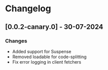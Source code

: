# Changelog

## [0.0.2-canary.0] - 30-07-2024

### Changes

-   Added support for Suspense
-   Removed loadable for code-splitting
-   Fix error logging in client fetchers

